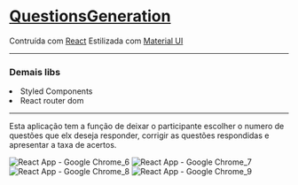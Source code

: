 # <a href="https://cluttered-range.surge.sh/">QuestionsGeneration</a>

Contruída com <a href="https://pt-br.reactjs.org/">React</a>
Estilizada com <a href="https://mui.com/pt/">Material UI</a>

<hr/>
<h3>Demais libs</h3>
<li>Styled Components</li>
<li>React router dom</li>
<hr/>

<p>Esta aplicação tem a função de deixar o participante escolher o numero de questões que elx deseja responder, corrigir as questões respondidas e apresentar a taxa de acertos.</p>

![React App - Google Chrome_6](https://user-images.githubusercontent.com/81257067/146931322-c06850a3-d6d1-4d07-9333-47b486106802.jpg)
![React App - Google Chrome_7](https://user-images.githubusercontent.com/81257067/146931382-5195f5f4-76a6-441b-9a10-cebf8121b355.jpg)
![React App - Google Chrome_8](https://user-images.githubusercontent.com/81257067/146931471-370e5f9c-889b-428f-b590-765de93ec37c.jpg)
![React App - Google Chrome_9](https://user-images.githubusercontent.com/81257067/146931500-2f21b7c6-796a-46ae-b22a-8257fbd685d8.jpg)

